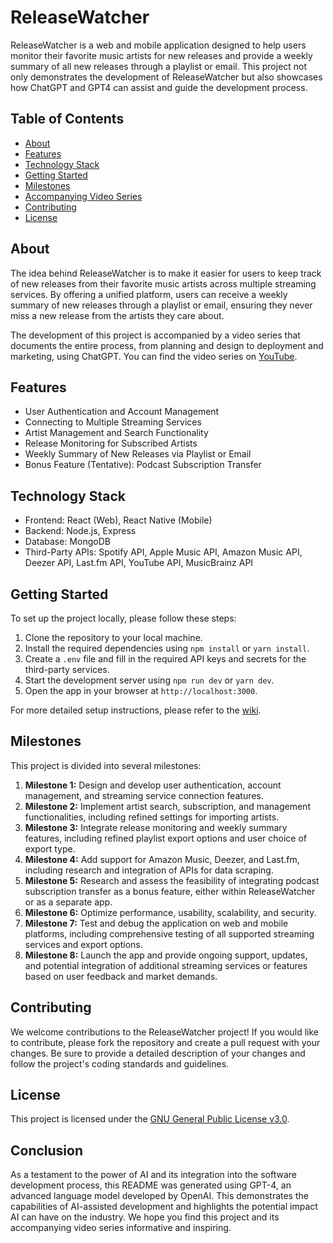 # ReleaseWatcher

ReleaseWatcher is a web and mobile application designed to help users monitor their favorite music artists for new releases and provide a weekly summary of all new releases through a playlist or email. This project not only demonstrates the development of ReleaseWatcher but also showcases how ChatGPT and GPT4 can assist and guide the development process.

## Table of Contents

- [About](#about)
- [Features](#features)
- [Technology Stack](#technology-stack)
- [Getting Started](#getting-started)
- [Milestones](#milestones)
- [Accompanying Video Series](#accompanying-video-series)
- [Contributing](#contributing)
- [License](#license)

## About

The idea behind ReleaseWatcher is to make it easier for users to keep track of new releases from their favorite music artists across multiple streaming services. By offering a unified platform, users can receive a weekly summary of new releases through a playlist or email, ensuring they never miss a new release from the artists they care about.

The development of this project is accompanied by a video series that documents the entire process, from planning and design to deployment and marketing, using ChatGPT. You can find the video series on [YouTube](https://www.youtube.com/channel/UCLhLub_AALFskTods2Zrflw).

## Features

- User Authentication and Account Management
- Connecting to Multiple Streaming Services
- Artist Management and Search Functionality
- Release Monitoring for Subscribed Artists
- Weekly Summary of New Releases via Playlist or Email
- Bonus Feature (Tentative): Podcast Subscription Transfer

## Technology Stack

- Frontend: React (Web), React Native (Mobile)
- Backend: Node.js, Express
- Database: MongoDB
- Third-Party APIs: Spotify API, Apple Music API, Amazon Music API, Deezer API, Last.fm API, YouTube API, MusicBrainz API

## Getting Started

To set up the project locally, please follow these steps:

1. Clone the repository to your local machine.
2. Install the required dependencies using `npm install` or `yarn install`.
3. Create a `.env` file and fill in the required API keys and secrets for the third-party services.
4. Start the development server using `npm run dev` or `yarn dev`.
5. Open the app in your browser at `http://localhost:3000`.

For more detailed setup instructions, please refer to the [wiki](https://github.com/ReleaseWatcher/ReleaseWatcher/wiki).

## Milestones

This project is divided into several milestones:

1. **Milestone 1:** Design and develop user authentication, account management, and streaming service connection features.
2. **Milestone 2:** Implement artist search, subscription, and management functionalities, including refined settings for importing artists.
3. **Milestone 3:** Integrate release monitoring and weekly summary features, including refined playlist export options and user choice of export type.
4. **Milestone 4:** Add support for Amazon Music, Deezer, and Last.fm, including research and integration of APIs for data scraping.
5. **Milestone 5:** Research and assess the feasibility of integrating podcast subscription transfer as a bonus feature, either within ReleaseWatcher or as a separate app.
6. **Milestone 6:** Optimize performance, usability, scalability, and security.
7. **Milestone 7:** Test and debug the application on web and mobile platforms, including comprehensive testing of all supported streaming services and export options.
8. **Milestone 8:** Launch the app and provide ongoing support, updates, and potential integration of additional streaming services or features based on user feedback and market demands.

## Contributing

We welcome contributions to the ReleaseWatcher project! If you would like to contribute, please fork the repository and create a pull request with your changes. Be sure to provide a detailed description of your changes and follow the project's coding standards and guidelines.

## License

This project is licensed under the [GNU General Public License v3.0](LICENSE).

## Conclusion

As a testament to the power of AI and its integration into the software development process, this README was generated using GPT-4, an advanced language model developed by OpenAI. This demonstrates the capabilities of AI-assisted development and highlights the potential impact AI can have on the industry. We hope you find this project and its accompanying video series informative and inspiring.
